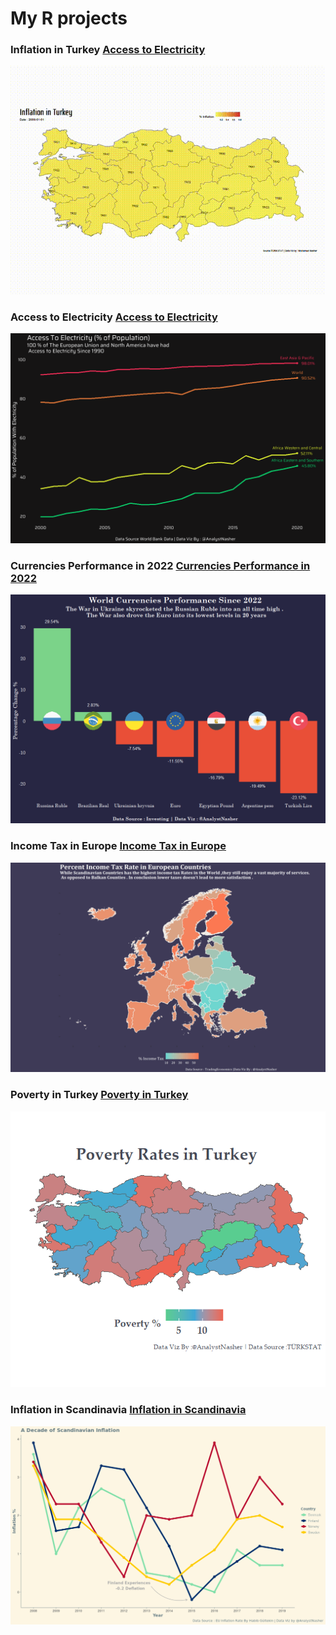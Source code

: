 # My R projects

### Inflation in Turkey [Access to Electricity](https://github.com/Mohamad-Nasher/R-projects/tree/main/Inflation%20in%20Turkey)
![](https://github.com/Mohamad-Nasher/R-projects/blob/main/Inflation%20in%20Turkey/Inflation%20in%20Turkey.gif)

### Access to Electricity [Access to Electricity](https://github.com/Mohamad-Nasher/R-projects/tree/main/electricity)
![](https://github.com/Mohamad-Nasher/R-projects/blob/main/electricity/electricity.png)

### Currencies Performance in 2022 [Currencies Performance in 2022](https://github.com/Mohamad-Nasher/R-projects/tree/main/Currencies%20Perfomance%20in%202022)
![](https://github.com/Mohamad-Nasher/R-projects/blob/main/Currencies%20Perfomance%20in%202022/currencies.png)

### Income Tax in Europe [Income Tax in Europe](https://github.com/Mohamad-Nasher/R-projects/tree/main/Income%20Tax%20in%20Europe)
![](https://github.com/Mohamad-Nasher/R-projects/blob/main/Income%20Tax%20in%20Europe/incometax.PNG)

### Poverty in Turkey  [Poverty in Turkey](https://github.com/Mohamad-Nasher/R-projects/tree/main/Poverty%20in%20Turkey)
![](https://github.com/Mohamad-Nasher/R-projects/blob/main/Poverty%20in%20Turkey/Poverty%20in%20Turkey.png)

### Inflation in Scandinavia [Inflation in Scandinavia](https://github.com/Mohamad-Nasher/R-projects/tree/main/Inflation%20in%20Scandinavia)
![](https://github.com/Mohamad-Nasher/R-projects/blob/main/Inflation%20in%20Scandinavia/Inflation%20in%20Scandinavia.png)
